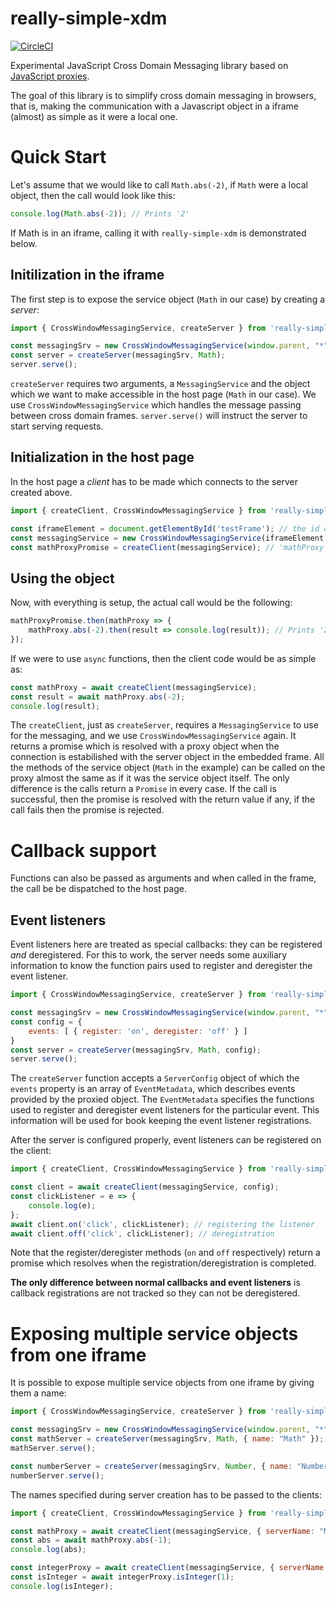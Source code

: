 # really-simple-xdm

[![CircleCI](https://circleci.com/gh/Katona/really-simple-xdm.svg?style=shield&circle-token=4fe7750d41525e10efd25cf28e42b5b07c8230f9)](https://circleci.com/gh/Katona/really-simple-xdm)

Experimental JavaScript Cross Domain Messaging library based on [JavaScript proxies](https://developer.mozilla.org/en-US/docs/Web/JavaScript/Reference/Global_Objects/Proxy).

The goal of this library is to simplify cross domain messaging in browsers, that is, making the communication with a Javascript object in a iframe (almost) as simple as it were a local one.

# Quick Start
Let's assume that we would like to call `Math.abs(-2)`, if `Math` were a local object, then the call would look like this:

```javascript
console.log(Math.abs(-2)); // Prints '2'
```

If Math is in an iframe, calling it with `really-simple-xdm` is demonstrated below.

## Initilization in the iframe
The first step is to expose the service object (`Math` in our case) by creating a _server_:

```javascript
import { CrossWindowMessagingService, createServer } from 'really-simple-xdm';

const messagingSrv = new CrossWindowMessagingService(window.parent, "*");
const server = createServer(messagingSrv, Math);
server.serve();
```
`createServer` requires two arguments, a `MessagingService` and the object which we want to make accessible in the host page (`Math` in our
case). We use `CrossWindowMessagingService` which handles the message passing between cross domain frames. `server.serve()` will instruct the server to start serving requests.

## Initialization in the host page

In the host page a _client_ has to be made which connects to the server created above.
```javascript
import { createClient, CrossWindowMessagingService } from 'really-simple-xdm';

const iframeElement = document.getElementById('testFrame'); // the id of the frame containing the `Math` object to be called
const messagingService = new CrossWindowMessagingService(iframeElement.contentWindow, "*");
const mathProxyPromise = createClient(messagingService); // 'mathProxy' is a promise which resolves with the proxy of 'Math'
```

## Using the object

Now, with everything is setup, the actual call would be the following:
```javascript
mathProxyPromise.then(mathProxy => {
    mathProxy.abs(-2).then(result => console.log(result)); // Prints '2'
});
```

If we were to use `async` functions, then the client code would be as simple as:
```javascript
const mathProxy = await createClient(messagingService);
const result = await mathProxy.abs(-2);
console.log(result);
```

The `createClient`, just as `createServer`, requires a `MessagingService` to use for the messaging, and we use `CrossWindowMessagingService` again. It returns a promise which is resolved with a proxy object when the connection is estabilished with the server object in the embedded frame. All the methods of the service object (`Math` in the example) can be called on the proxy almost the same as if it was the service object itself. The only difference is the calls return a `Promise` in every case. If the call is successful, then the promise is resolved with the return value if any, if the call fails then the promise is rejected.

# Callback support

Functions can also be passed as arguments and when called in the frame, the call be be dispatched to the host page.

## Event listeners

Event listeners here are treated as special callbacks: they can be registered _and_ deregistered. For this to work, the server needs some auxiliary information to know the function pairs used to register and deregister the event listener.
```javascript
import { CrossWindowMessagingService, createServer } from 'really-simple-xdm';

const messagingSrv = new CrossWindowMessagingService(window.parent, "*");
const config = {
    events: [ { register: 'on', deregister: 'off' } ]
}
const server = createServer(messagingSrv, Math, config);
server.serve();
```
The `createServer` function accepts a `ServerConfig` object of which the `events` property is an array of `EventMetadata`, which describes events provided by the proxied object. The `EventMetadata` specifies the functions used to register and deregister event listeners for the particular event. This information will be used for book keeping the event listener registrations.

After the server is configured properly, event listeners can be registered on the client:
```javascript
import { createClient, CrossWindowMessagingService } from 'really-simple-xdm';

const client = await createClient(messagingService, config);
const clickListener = e => {
    console.log(e);
};
await client.on('click', clickListener); // registering the listener
await client.off('click', clickListener); // deregistration
```

Note that the register/deregister methods (`on` and `off` respectively) return a promise which resolves when the registration/deregistration is completed.

__The only difference between normal callbacks and event listeners__ is callback registrations are not tracked so they can not be deregistered.

# Exposing multiple service objects from one iframe

It is possible to expose multiple service objects from one iframe by giving them a name:

```javascript
import { CrossWindowMessagingService, createServer } from 'really-simple-xdm';

const messagingSrv = new CrossWindowMessagingService(window.parent, "*");
const mathServer = createServer(messagingSrv, Math, { name: "Math" });
mathServer.serve();

const numberServer = createServer(messagingSrv, Number, { name: "Number" });
numberServer.serve();
```

The names specified during server creation has to be passed to the clients:

```javascript
import { createClient, CrossWindowMessagingService } from 'really-simple-xdm';

const mathProxy = await createClient(messagingService, { serverName: "Math" });
const abs = await mathProxy.abs(-1);
console.log(abs);

const integerProxy = await createClient(messagingService, { serverName: "Number" });
const isInteger = await integerProxy.isInteger(1);
console.log(isInteger);
```